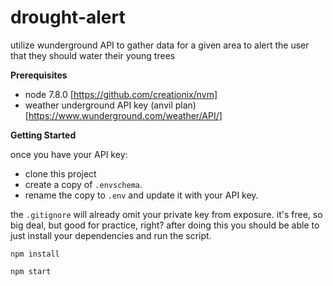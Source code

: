 # drought-alert
utilize wunderground API to gather data for a given area to alert the user that they should water their young trees

**Prerequisites**

- node 7.8.0 [https://github.com/creationix/nvm]
- weather underground API key (anvil plan)[https://www.wunderground.com/weather/API/]

**Getting Started**

once you have your API key:
- clone this project
- create a copy of `.envschema`.
- rename the copy to `.env` and update it with your API key.

the `.gitignore` will already omit your private key from exposure. it's free, so big deal, but good for practice, right? after doing this you should be able to just install your dependencies and run the script.

```npm install```

```npm start```

